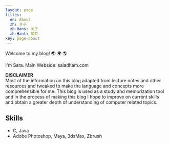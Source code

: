 ```yaml
---
layout: page
titles:
  en: About
  zh: 关于
  zh-Hans: 关于
  zh-Hant: 關於
key: page-about
---
```


Welcome to my blog! :earth_asia: :earth_africa: :earth_americas:

I'm Sara.
Main Webside: saladham.com

**DISCLAIMER**<br>
Most of the information on this blog adapted from lecture notes and other resources and tweaked
to make the language and concepts more comprehensible for me. This blog is used as a study and memorization tool and in the process of making this blog I hope to improve on current
skills and obtain a greater depth of understanding of computer related topics. 

## Skills

- C, Java
- Adobe Photoshop, Maya, 3dsMax, Zbrush